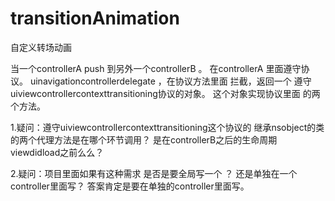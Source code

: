# transitionAnimation
自定义转场动画

当一个controllerA push 到另外一个controllerB 。
在controllerA 里面遵守协议。 uinavigationcontrollerdelegate ，在协议方法里面 拦截，返回一个 遵守uiviewcontrollercontexttransitioning协议的对象。
这个对象实现协议里面 的两个方法。

1.疑问：遵守uiviewcontrollercontexttransitioning这个协议的 继承nsobject的类的两个代理方法是在哪个环节调用？ 是在controllerB之后的生命周期viewdidload之前么么？ 

2.疑问：项目里面如果有这种需求 是否是要全局写一个 ？ 还是单独在一个controller里面写？  答案肯定是要在单独的controller里面写。
